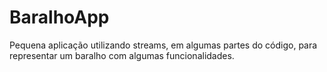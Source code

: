 # BaralhoApp
Pequena aplicação utilizando streams, em algumas partes do código, para representar um baralho com algumas funcionalidades.
